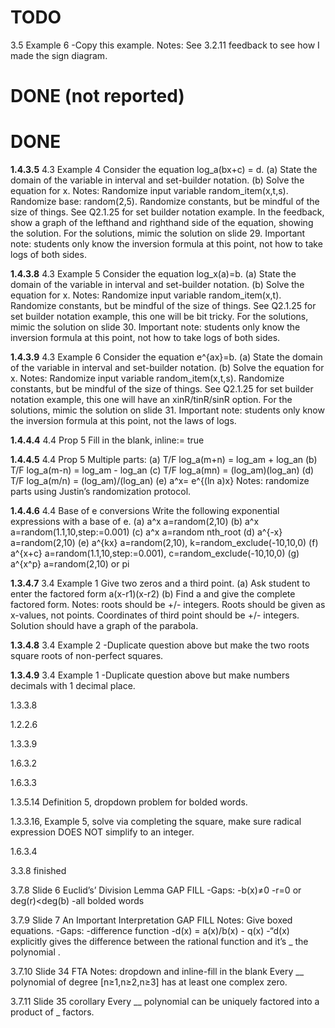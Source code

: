 # TODO

3.5 Example 6
    -Copy this example. 
    Notes: See 3.2.11 feedback to see how I made the sign diagram.

# DONE (not reported)

# DONE

**1.4.3.5** 4.3 Example 4
    Consider the equation log_a(bx+c) = d.
    (a) State the domain of the variable in interval and set-builder notation.
    (b) Solve the equation for x.
    Notes: Randomize input variable random_item(x,t,s). Randomize base: random(2,5). Randomize constants, but be mindful of the size of things. See Q2.1.25 for set builder notation example. In the feedback, show a graph of the lefthand and righthand side of the equation, showing the solution. For the solutions, mimic the solution on slide 29. Important note: students only know the inversion formula at this point, not how to take logs of both sides.

**1.4.3.8** 4.3 Example 5
    Consider the equation log_x(a)=b.
    (a) State the domain of the variable in interval and set-builder notation.
    (b) Solve the equation for x.
    Notes: Randomize input variable random_item(x,t). Randomize constants, but be mindful of the size of things. See Q2.1.25 for set builder notation example, this one will be bit tricky. For the solutions, mimic the solution on slide 30. Important note: students only know the inversion formula at this point, not how to take logs of both sides.

**1.4.3.9** 4.3 Example 6
    Consider the equation e^{ax}=b.
    (a) State the domain of the variable in interval and set-builder notation.
    (b) Solve the equation for x.
    Notes: Randomize input variable random_item(x,t,s). Randomize constants, but be mindful of the size of things. See Q2.1.25 for set builder notation example, this one will have an xinR/tinR/sinR option. For the solutions, mimic the solution on slide 31. Important note: students only know the inversion formula at this point, not the laws of logs.

**1.4.4.4** 4.4 Prop 5
    Fill in the blank, inline:= true

**1.4.4.5** 4.4 Prop 5
    Multiple parts:
    (a) T/F log_a(m+n) = log_am + log_an
    (b) T/F log_a(m-n) = log_am - log_an
    (c) T/F log_a(mn) = (log_am)(log_an)
    (d) T/F log_a(m/n) = (log_am)/(log_an)
    (e) a^x= e^{(ln a)x}
    Notes: randomize parts using Justin’s randomization protocol.

**1.4.4.6** 4.4 Base of e conversions
    Write the following exponential expressions with a base of e.
    (a) a^x    a=random(2,10)
    (b) a^x     a=random(1.1,10,step:=0.001)
    (c) a^x     a=random nth_root
    (d) a^{-x} a=random(2,10)
    (e) a^{kx} a=random(2,10), k=random_exclude(-10,10,0)
    (f) a^{x+c} a=random(1.1,10,step:=0.001), c=random_exclude(-10,10,0)
    (g) a^{x^p} a=random(2,10) or pi

**1.3.4.7** 3.4 Example 1
    Give two zeros and a third point. 
    (a) Ask student to enter the factored form a(x-r1)(x-r2)
    (b) Find a and give the complete factored form.
    Notes: roots should be +/- integers. Roots should be given as x-values, not points. Coordinates of third point should be +/- integers. Solution should have a graph of the parabola.

**1.3.4.8** 3.4 Example 2
    -Duplicate question above but make the two roots square roots of non-perfect squares.

**1.3.4.9** 3.4 Example 1
    -Duplicate question above but make numbers decimals with 1 decimal place.

1.3.3.8

1.2.2.6

1.3.3.9

1.6.3.2

1.6.3.3

1.3.5.14 Definition 5, dropdown problem for bolded words.

1.3.3.16, Example 5, solve via completing the square, make sure radical expression DOES NOT simplify to an integer.

1.6.3.4

3.3.8 finished

3.7.8 Slide 6 Euclid’s’ Division Lemma GAP FILL
    -Gaps:
        -b(x)≠0
        -r=0 or deg(r)<deg(b)
        -all bolded words

3.7.9 Slide 7 An Important Interpretation GAP FILL
    Notes: Give boxed equations.
    -Gaps:
        -difference function
        -d(x) = a(x)/b(x) - q(x)
        -“d(x) explicitly gives the difference between the rational function  and it’s _ the polynomial .

3.7.10 Slide 34 FTA
    Notes: dropdown and inline-fill in the blank
    Every __ polynomial of degree [n≥1,n≥2,n≥3] has at least one complex zero.

3.7.11 Slide 35 corollary
    Every __ polynomial can be uniquely factored into a product of _ factors.
